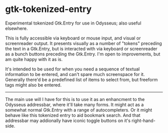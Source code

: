 # gtk-tokenized-entry
Experimental tokenized Gtk.Entry for use in Odysseus; also useful elsewhere.

This is fully accessible via keyboard or mouse input, and visual or screenreader output. It presents visually as a number of "tokens" preceding the text in a Gtk.Entry, but is interacted with via keyboard or screenreader as a bunch buttons preceding the Gtk.Entry. I'm open to improvements, but am quite happy with it as is.

It's intended to be used for when you need a sequence of textual information to be entered, and can't spare much screenspace for it. Generally there'd be a predefined list of items to select from, but freeform tags might also be entered.

---

The main use will I have for this is to use it as an enhancment to the Odysseus addressbar, where it'll take many forms. It might act as a somewhat normal Gtk.Entry with a range of autocompleters. Or it might behave like this tokenized entry to aid bookmark search. And that addressbar may addionally have iconic toggle buttons on it's right-hand-side.
